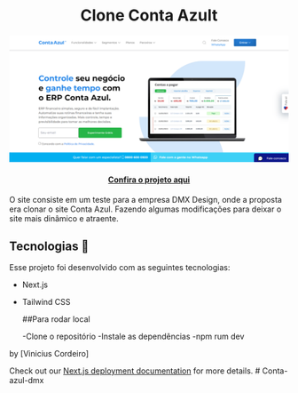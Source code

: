<h1 align="center">Clone Conta Azult</h1>

<img src="public/Captura-de-tela.png" alt="Imagem do projeto finalizado">

<h4 align="center"><a href="https://conta-azul-dmx.vercel.app/" target="_blank" >Confira o projeto aqui</a></h4>



O site consiste em um teste para a empresa DMX Design, onde a proposta era clonar o site Conta Azul. Fazendo algumas modificações para deixar o site mais
dinâmico e atraente.

## Tecnologias 🚀 

Esse projeto foi desenvolvido com as seguintes tecnologias:

- Next.js
- Tailwind CSS

  ##Para rodar local

  -Clone o repositório
  -Instale as dependências
  -npm rum dev


by [Vinicius Cordeiro]

Check out our [Next.js deployment documentation](https://nextjs.org/docs/deployment) for more details.
#   C o n t a - a z u l - d m x 
 
 

